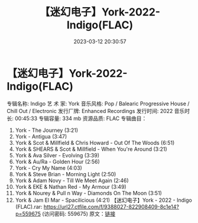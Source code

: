 ﻿---
title: 【迷幻电子】York-2022-Indigo(FLAC)
date: 2023-03-12 20:30:57
categories: 古典音乐、新世纪、纯音雅乐
tags: 纯音雅乐
---
# 【迷幻电子】York-2022-Indigo(FLAC)

专辑名称: Indigo
艺 术 家: York
音乐风格: Pop / Balearic Progressive House / Chill Out /
Electronic
发行厂牌: Enhanced Recordings
发行时间: 2022
音乐时长: 00:45:33
专辑容量: 334 mb
资源品质: FLAC
专辑曲目：
01. York - The Journey (3:21)
02. York - Antigua (3:47)
03. York & Scot & Millfield & Chris Howard - Out Of
The Woods (6:51)
04. York & SHEARS & Scot & Millfield - When You're
Around (3:21)
05. York & Ava Silver - Evolving (3:39)
06. York & Au/Ra - Golden Hour (2:56)
07. York - Cry My Name (4:03)
08. York & Steve Brian - Morning Light (2:50)
09. York & Adam Novy - Till We Meet Again (2:46)
10. York & EKE & Nathan Red - My Armour (3:49)
11. York & Nourey & Pull n Way - Diamonds On The Moon
(3:51)
12. York & Jam El Mar - Spacilicious (4:21)
【迷幻电子】York - 2022 - Indigo (FLAC).rar: https://url27.ctfile.com/f/9388027-822908409-8c1e14?p=559675
(访问密码: 559675)
原文：[链接](https://blog.sina.com.cn/s/blog_1647c7e76010310z8.html)
